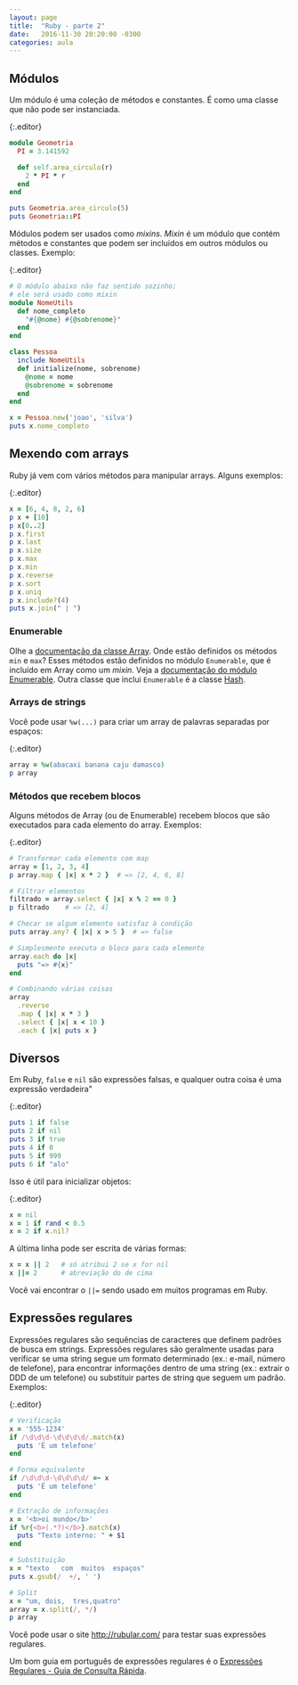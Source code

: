 ```yaml
---
layout: page
title:  "Ruby - parte 2"
date:   2016-11-30 20:20:00 -0300
categories: aula
---
```


## Módulos

Um módulo é uma coleção de métodos e constantes. É como uma classe que não pode ser instanciada.

{:.editor}

```ruby
module Geometria
  PI = 3.141592

  def self.area_circulo(r)
    2 * PI * r
  end
end

puts Geometria.area_circulo(5)
puts Geometria::PI
```

Módulos podem ser usados como *mixins*. *Mixin* é um módulo que contém métodos e constantes que podem ser incluídos em outros módulos ou classes. Exemplo:

{:.editor}

```ruby
# O módulo abaixo não faz sentido sozinho;
# ele será usado como mixin
module NomeUtils
  def nome_completo
    "#{@nome} #{@sobrenome}"
  end
end

class Pessoa
  include NomeUtils
  def initialize(nome, sobrenome)
    @nome = nome
    @sobrenome = sobrenome
  end
end

x = Pessoa.new('joao', 'silva')
puts x.nome_completo
```

## Mexendo com arrays

Ruby já vem com vários métodos para manipular arrays. Alguns exemplos:

{:.editor}

```ruby
x = [6, 4, 8, 2, 6]
p x + [10]
p x[0..2]
p x.first
p x.last
p x.size
p x.max
p x.min
p x.reverse
p x.sort
p x.uniq
p x.include?(4)
puts x.join(" | ")
```

### Enumerable

Olhe a [documentação da classe Array](https://ruby-doc.org/core-2.3.3/Array.html). Onde estão definidos os métodos `min` e `max`? Esses métodos estão definidos no módulo `Enumerable`, que é incluído em Array como um *mixin*. Veja a [documentação do módulo Enumerable](https://ruby-doc.org/core-2.3.3/Enumerable.html). Outra classe que inclui `Enumerable` é a classe [Hash](https://ruby-doc.org/core-2.3.3/Hash.html).

### Arrays de strings

Você pode usar `%w(...)` para criar um array de palavras separadas por espaços:

{:.editor}

```ruby
array = %w(abacaxi banana caju damasco)
p array
```

### Métodos que recebem blocos

Alguns métodos de Array (ou de Enumerable) recebem blocos que são executados para cada elemento do array. Exemplos:

{:.editor}

```ruby
# Transformar cada elemento com map
array = [1, 2, 3, 4]
p array.map { |x| x * 2 }  # => [2, 4, 6, 8]

# Filtrar elementos
filtrado = array.select { |x| x % 2 == 0 }
p filtrado    # => [2, 4]

# Checar se algum elemento satisfaz à condição
puts array.any? { |x| x > 5 }  # => false

# Simplesmente executa o bloco para cada elemento
array.each do |x|
  puts "=> #{x}"
end

# Combinando várias coisas
array
  .reverse
  .map { |x| x * 3 }
  .select { |x| x < 10 }
  .each { |x| puts x }
```

## Diversos

Em Ruby, `false` e `nil` são expressões falsas, e qualquer outra coisa é uma expressão verdadeira"

{:.editor}

```ruby
puts 1 if false
puts 2 if nil
puts 3 if true
puts 4 if 0
puts 5 if 999
puts 6 if "alo"
```

Isso é útil para inicializar objetos:

{:.editor}

```ruby
x = nil
x = 1 if rand < 0.5
x = 2 if x.nil?
```

A última linha pode ser escrita de várias formas:

```ruby
x = x || 2   # só atribui 2 se x for nil
x ||= 2      # abreviação do de cima
```

Você vai encontrar o `||=` sendo usado em muitos programas em Ruby.

## Expressões regulares

Expressões regulares são sequências de caracteres que definem padrões de busca em strings. Expressões regulares são geralmente usadas para verificar se uma string segue um formato determinado (ex.: e-mail, número de telefone), para encontrar informações dentro de uma string (ex.: extrair o DDD de um telefone) ou substituir partes de string que seguem um padrão. Exemplos:

{:.editor}

```ruby
# Verificação
x = '555-1234'
if /\d\d\d-\d\d\d\d/.match(x)
  puts 'É um telefone'
end

# Forma equivalente
if /\d\d\d-\d\d\d\d/ =~ x
  puts 'É um telefone'
end

# Extração de informações
x = '<b>oi mundo</b>'
if %r{<b>(.*?)</b>}.match(x)
  puts "Texto interno: " + $1
end

# Substituição
x = "texto   com  muitos  espaços"
puts x.gsub(/  +/, ' ')

# Split
x = "um, dois,  tres,quatro"
array = x.split(/, */)
p array
```

Você pode usar o site <http://rubular.com/> para testar suas expressões regulares.

Um bom guia em português de expressões regulares é o [Expressões Regulares - Guia de Consulta Rápida](http://aurelio.net/regex/guia/).

<!-- 
## Metaprogramação

Em Ruby é fácil escrever um programa que obtém informações sobre os elementos dele mesmo (variáveis, constantes, classes, métodos etc.) e até mesmo modifica a si próprio. Isso é chamado *metaprogramação*.

method_missing.
-->